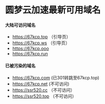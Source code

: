 # 圆梦云加速最新可用域名

#### 大陆可访问域名
- https://67kcp.top （引导页）
- https://67kcp.ws  （引导页）
- https://67kcp.ooo
- https://67kcp.run

#### 已被污染的域名
- https://67kcp.com (已301转跳至67kcp.top)
- https://67kcp.net (不可访问)
- https://ssr520.cc （不可访问）
- https://ssr520.top （不可访问）
